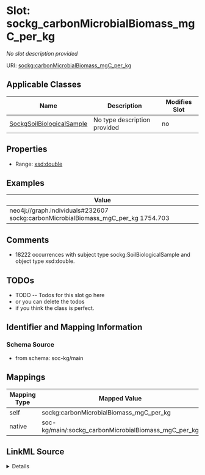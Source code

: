 

# Slot: sockg_carbonMicrobialBiomass_mgC_per_kg


_No slot description provided_





URI: [sockg:carbonMicrobialBiomass_mgC_per_kg](http://www.semanticweb.org/sockg/ontologies/2024/0/soil-carbon-ontology/carbonMicrobialBiomass_mgC_per_kg)



<!-- no inheritance hierarchy -->





## Applicable Classes

| Name | Description | Modifies Slot |
| --- | --- | --- |
| [SockgSoilBiologicalSample](../classes/SockgSoilBiologicalSample.md) | No type description provided |  no  |







## Properties

* Range: [xsd:double](http://www.w3.org/2001/XMLSchema#double)






## Examples

| Value |
| --- |
| neo4j://graph.individuals#232607 sockg:carbonMicrobialBiomass_mgC_per_kg 1754.703 |

## Comments

* 18222 occurrences with subject type sockg:SoilBiologicalSample and object type xsd:double.

## TODOs

* TODO -- Todos for this slot go here
* or you can delete the todos
* if you think the class is perfect.

## Identifier and Mapping Information







### Schema Source


* from schema: soc-kg/main




## Mappings

| Mapping Type | Mapped Value |
| ---  | ---  |
| self | sockg:carbonMicrobialBiomass_mgC_per_kg |
| native | soc-kg/main/:sockg_carbonMicrobialBiomass_mgC_per_kg |




## LinkML Source

<details>
```yaml
name: sockg_carbonMicrobialBiomass_mgC_per_kg
description: No slot description provided
todos:
- TODO -- Todos for this slot go here
- or you can delete the todos
- if you think the class is perfect.
comments:
- 18222 occurrences with subject type sockg:SoilBiologicalSample and object type xsd:double.
examples:
- value: neo4j://graph.individuals#232607 sockg:carbonMicrobialBiomass_mgC_per_kg
    1754.703
from_schema: soc-kg/main
rank: 1000
slot_uri: sockg:carbonMicrobialBiomass_mgC_per_kg
alias: sockg_carbonMicrobialBiomass_mgC_per_kg
domain_of:
- sockg_SoilBiologicalSample
range: double

```
</details>